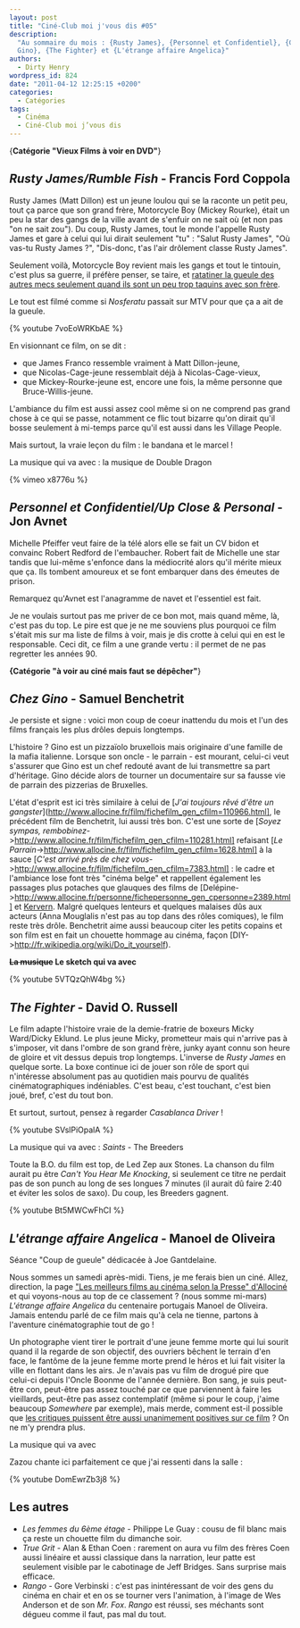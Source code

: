 ```yaml
---
layout: post
title: "Ciné-Club moi j'vous dis #05"
description:
  "Au sommaire du mois : {Rusty James}, {Personnel et Confidentiel}, {Chez
  Gino}, {The Fighter} et {L'étrange affaire Angelica}"
authors:
  - Dirty Henry
wordpress_id: 824
date: "2011-04-12 12:25:15 +0200"
categories:
  - Catégories
tags:
  - Cinéma
  - Ciné-Club moi j’vous dis
---
```


{**Catégorie "Vieux Films à voir en DVD"**}

## *Rusty James/Rumble Fish* - Francis Ford Coppola

Rusty James (Matt Dillon) est un jeune loulou qui se la raconte un petit peu,
tout ça parce que son grand frère, Motorcycle Boy (Mickey Rourke), était un peu
la star des gangs de la ville avant de s'enfuir on ne sait où (et non pas "on ne
sait zou"). Du coup, Rusty James, tout le monde l'appelle Rusty James et gare à
celui qui lui dirait seulement "tu" : "Salut Rusty James", "Où vas-tu Rusty
James ?", "Dis-donc, t'as l'air drôlement classe Rusty James".

Seulement voilà, Motorcycle Boy revient mais les gangs et tout le tintouin,
c'est plus sa guerre, il préfère penser, se taire, et
[ratatiner la gueule des autres mecs seulement quand ils sont un peu trop taquins avec son frère](http://www.youtube.com/watch?v=2LZAcnH_29c).

Le tout est filmé comme si _Nosferatu_ passait sur MTV pour que ça a ait de la
gueule.

{% youtube 7voEoWRKbAE %}

En visionnant ce film, on se dit :

- que James Franco ressemble vraiment à Matt Dillon-jeune,
- que Nicolas-Cage-jeune ressemblait déjà à Nicolas-Cage-vieux,
- que Mickey-Rourke-jeune est, encore une fois, la même personne que
  Bruce-Willis-jeune.

L'ambiance du film est aussi assez cool même si on ne comprend pas grand chose à
ce qui se passe, notamment ce flic tout bizarre qu'on dirait qu'il bosse
seulement à mi-temps parce qu'il est aussi dans les Village People.

Mais surtout, la vraie leçon du film : le bandana et le marcel !

La musique qui va avec : la musique de Double Dragon

{% vimeo x8776u %}

## *Personnel et Confidentiel/Up Close & Personal* - Jon Avnet

Michelle Pfeiffer veut faire de la télé alors elle se fait un CV bidon et
convainc Robert Redford de l'embaucher. Robert fait de Michelle une star tandis
que lui-même s'enfonce dans la médiocrité alors qu'il mérite mieux que ça. Ils
tombent amoureux et se font embarquer dans des émeutes de prison.

Remarquez qu'Avnet est l'anagramme de navet et l'essentiel est fait.

Je ne voulais surtout pas me priver de ce bon mot, mais quand même, là, c'est
pas du top. Le pire est que je ne me souviens plus pourquoi ce film s'était mis
sur ma liste de films à voir, mais je dis crotte à celui qui en est le
responsable. Ceci dit, ce film a une grande vertu : il permet de ne pas
regretter les années 90.

**{Catégorie "à voir au ciné mais faut se dépêcher"**}

## *Chez Gino* - Samuel Benchetrit

Je persiste et signe : voici mon coup de coeur inattendu du mois et l'un des
films français les plus drôles depuis longtemps.

L'histoire ? Gino est un pizzaïolo bruxellois mais originaire d'une famille de
la mafia italienne. Lorsque son oncle - le parrain - est mourant, celui-ci veut
s'assurer que Gino est un chef redouté avant de lui transmettre sa part
d'héritage. Gino décide alors de tourner un documentaire sur sa fausse vie de
parrain des pizzerias de Bruxelles.

L'état d'esprit est ici très similaire à celui de [*J'ai toujours rêvé d'être un
gangster*](http://www.allocine.fr/film/fichefilm_gen_cfilm=110966.html], le
précédent film de Benchetrit, lui aussi très bon. C'est une sorte de [*Soyez
sympas,
rembobinez*->http://www.allocine.fr/film/fichefilm_gen_cfilm=110281.html]
refaisant [*Le
Parrain*->http://www.allocine.fr/film/fichefilm_gen_cfilm=1628.html] à la sauce
[*C'est arrivé près de chez
vous*->http://www.allocine.fr/film/fichefilm_gen_cfilm=7383.html] : le cadre et
l'ambiance lose font très "cinéma belge" et rappellent également les passages
plus potaches que glauques des films de
[Delépine->http://www.allocine.fr/personne/fichepersonne_gen_cpersonne=2389.html]
et
[Kervern](http://www.allocine.fr/personne/fichepersonne_gen_cpersonne=97326.html).
Malgré quelques lenteurs et quelques malaises dûs aux acteurs (Anna Mouglalis
n'est pas au top dans des rôles comiques), le film reste très drôle. Benchetrit
aime aussi beaucoup citer les petits copains et son film est en fait un chouette
hommage au cinéma, façon [DIY->http://fr.wikipedia.org/wiki/Do_it_yourself).

**<strike>La musique</strike> Le sketch qui va avec**

{% youtube 5VTQzQhW4bg %}

## *The Fighter* - David O. Russell

Le film adapte l'histoire vraie de la demie-fratrie de boxeurs Micky Ward/Dicky
Eklund. Le plus jeune Micky, prometteur mais qui n'arrive pas à s'imposer, vit
dans l'ombre de son grand frère, junky ayant connu son heure de gloire et vit
dessus depuis trop longtemps. L'inverse de _Rusty James_ en quelque sorte. La
boxe continue ici de jouer son rôle de sport qui n'intéresse absolument pas au
quotidien mais pourvu de qualités cinématographiques indéniables. C'est beau,
c'est touchant, c'est bien joué, bref, c'est du tout bon.

Et surtout, surtout, pensez à regarder _Casablanca Driver_ !

{% youtube SVslPiOpalA %}

La musique qui va avec : _Saints_ - The Breeders

Toute la B.O. du film est top, de Led Zep aux Stones. La chanson du film aurait
pu être _Can't You Hear Me Knocking_, si seulement ce titre ne perdait pas de
son punch au long de ses longues 7 minutes (il aurait dû faire 2:40 et éviter
les solos de saxo). Du coup, les Breeders gagnent.

{% youtube Bt5MWCwFhCI %}

## *L'étrange affaire Angelica* - Manoel de Oliveira

Séance "Coup de gueule" dédicacée à Joe Gantdelaine.

Nous sommes un samedi après-midi. Tiens, je me ferais bien un ciné. Allez,
direction, la page
["Les meilleurs films au cinéma selon la Presse" d'Allociné](http://www.allocine.fr/film/meilleurs_gen_filtre=alaffiche&critique=presse.html)
et qui voyons-nous au top de ce classement ? (nous somme mi-mars) _L'étrange
affaire Angelica_ du centenaire portugais Manoel de Oliveira. Jamais entendu
parlé de ce film mais qu'à cela ne tienne, partons à l'aventure cinématographie
tout de go !

Un photographe vient tirer le portrait d'une jeune femme morte qui lui sourit
quand il la regarde de son objectif, des ouvriers bêchent le terrain d'en face,
le fantôme de la jeune femme morte prend le héros et lui fait visiter la ville
en flottant dans les airs. Je n'avais pas vu film de drogué pire que celui-ci
depuis l'Oncle Boonme de l'année dernière. Bon sang, je suis peut-être con,
peut-être pas assez touché par ce que parviennent à faire les vieillards,
peut-être pas assez contemplatif (même si pour le coup, j'aime beaucoup
_Somewhere_ par exemple), mais merde, comment est-il possible que
[les critiques puissent être aussi unanimement positives sur ce film](http://www.allocine.fr/film/revuedepresse_gen_cfilm=180401.html)
? On ne m'y prendra plus.

La musique qui va avec

Zazou chante ici parfaitement ce que j'ai ressenti dans la salle :

{% youtube DomEwrZb3j8 %}

## Les autres

- _Les femmes du 6ème étage_ - Philippe Le Guay : cousu de fil blanc mais ça
  reste un chouette film du dimanche soir.
- _True Grit_ - Alan & Ethan Coen : rarement on aura vu film des frères Coen
  aussi linéaire et aussi classique dans la narration, leur patte est seulement
  visible par le cabotinage de Jeff Bridges. Sans surprise mais efficace.
- _Rango_ - Gore Verbinski : c'est pas inintéressant de voir des gens du cinéma
  en chair et en os se tourner vers l'animation, à l'image de Wes Anderson et de
  son _Mr. Fox_. _Rango_ est réussi, ses méchants sont dégueu comme il faut, pas
  mal du tout.
